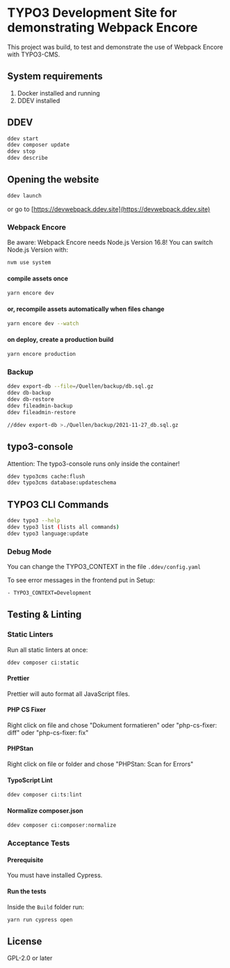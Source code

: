 # TYPO3 Development Site for demonstrating Webpack Encore

This project was build, to test and demonstrate the use of Webpack Encore with TYPO3-CMS.

## System requirements

1. Docker installed and running
2. DDEV installed

## DDEV

```bash
ddev start
ddev composer update
ddev stop
ddev describe
```

## Opening the website

```bash
ddev launch
```

or go to [https://devwebpack.ddev.site](https://devwebpack.ddev.site)

### Webpack Encore

Be aware: Webpack Encore needs Node.js Version 16.8!
You can switch Node.js Version with:

```bash
nvm use system
```

#### compile assets once

```bash
yarn encore dev
```

#### or, recompile assets automatically when files change

```bash
yarn encore dev --watch
```

#### on deploy, create a production build

```bash
yarn encore production
```

### Backup

```bash
ddev export-db --file=/Quellen/backup/db.sql.gz
ddev db-backup
ddev db-restore
ddev fileadmin-backup
ddev fileadmin-restore

//ddev export-db >./Quellen/backup/2021-11-27_db.sql.gz
```

## typo3-console

Attention: The typo3-console runs only inside the container!

```bash
ddev typo3cms cache:flush
ddev typo3cms database:updateschema
```

## TYPO3 CLI Commands

```bash
ddev typo3 --help
ddev typo3 list (lists all commands)
ddev typo3 language:update
```

### Debug Mode

You can change the TYPO3_CONTEXT in the file `.ddev/config.yaml`

To see error messages in the frontend put in Setup:

```bash
- TYPO3_CONTEXT=Development
```

## Testing & Linting

### Static Linters

Run all static linters at once:

```bash
ddev composer ci:static
```

#### Prettier

Prettier will auto format all JavaScript files.

#### PHP CS Fixer

Right click on file and chose "Dokument formatieren" oder "php-cs-fixer: diff" oder "php-cs-fixer: fix"

#### PHPStan

Right click on file or folder and chose "PHPStan: Scan for Errors"

#### TypoScript Lint

```bash
ddev composer ci:ts:lint
```

#### Normalize composer.json

```bash
ddev composer ci:composer:normalize
```

### Acceptance Tests

#### Prerequisite

You must have installed Cypress.

#### Run the tests

Inside the ```Build``` folder run:

```bash
yarn run cypress open
```

## License

GPL-2.0 or later
